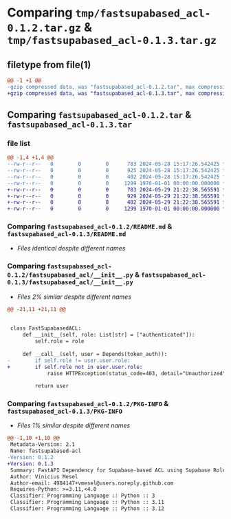 # Comparing `tmp/fastsupabased_acl-0.1.2.tar.gz` & `tmp/fastsupabased_acl-0.1.3.tar.gz`

## filetype from file(1)

```diff
@@ -1 +1 @@
-gzip compressed data, was "fastsupabased_acl-0.1.2.tar", max compression
+gzip compressed data, was "fastsupabased_acl-0.1.3.tar", max compression
```

## Comparing `fastsupabased_acl-0.1.2.tar` & `fastsupabased_acl-0.1.3.tar`

### file list

```diff
@@ -1,4 +1,4 @@
--rw-r--r--   0        0        0      783 2024-05-28 15:17:26.542425 fastsupabased_acl-0.1.2/README.md
--rw-r--r--   0        0        0      925 2024-05-28 15:17:26.542425 fastsupabased_acl-0.1.2/fastsupabased_acl/__init__.py
--rw-r--r--   0        0        0      402 2024-05-28 15:17:26.542425 fastsupabased_acl-0.1.2/pyproject.toml
--rw-r--r--   0        0        0     1299 1970-01-01 00:00:00.000000 fastsupabased_acl-0.1.2/PKG-INFO
+-rw-r--r--   0        0        0      783 2024-05-29 21:22:38.565591 fastsupabased_acl-0.1.3/README.md
+-rw-r--r--   0        0        0      929 2024-05-29 21:22:38.565591 fastsupabased_acl-0.1.3/fastsupabased_acl/__init__.py
+-rw-r--r--   0        0        0      402 2024-05-29 21:22:38.565591 fastsupabased_acl-0.1.3/pyproject.toml
+-rw-r--r--   0        0        0     1299 1970-01-01 00:00:00.000000 fastsupabased_acl-0.1.3/PKG-INFO
```

### Comparing `fastsupabased_acl-0.1.2/README.md` & `fastsupabased_acl-0.1.3/README.md`

 * *Files identical despite different names*

### Comparing `fastsupabased_acl-0.1.2/fastsupabased_acl/__init__.py` & `fastsupabased_acl-0.1.3/fastsupabased_acl/__init__.py`

 * *Files 2% similar despite different names*

```diff
@@ -21,11 +21,11 @@
 
 
 class FastSupabasedACL:
     def __init__(self, role: List[str] = ["authenticated"]):
         self.role = role
 
     def __call__(self, user = Depends(token_auth)):
-        if self.role != user.user.role:
+        if self.role not in user.user.role:
             raise HTTPException(status_code=403, detail="Unauthorized")
 
         return user
```

### Comparing `fastsupabased_acl-0.1.2/PKG-INFO` & `fastsupabased_acl-0.1.3/PKG-INFO`

 * *Files 1% similar despite different names*

```diff
@@ -1,10 +1,10 @@
 Metadata-Version: 2.1
 Name: fastsupabased-acl
-Version: 0.1.2
+Version: 0.1.3
 Summary: FastAPI Dependency for Supabase-based ACL using Supabase Roles
 Author: Vinicius Mesel
 Author-email: 4984147+vmesel@users.noreply.github.com
 Requires-Python: >=3.11,<4.0
 Classifier: Programming Language :: Python :: 3
 Classifier: Programming Language :: Python :: 3.11
 Classifier: Programming Language :: Python :: 3.12
```

